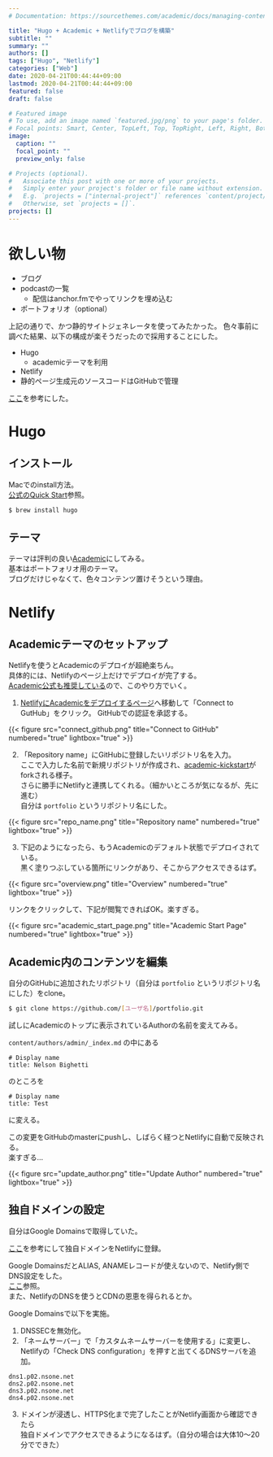 ```yaml
---
# Documentation: https://sourcethemes.com/academic/docs/managing-content/

title: "Hugo + Academic + Netlifyでブログを構築"
subtitle: ""
summary: ""
authors: []
tags: ["Hugo", "Netlify"]
categories: ["Web"]
date: 2020-04-21T00:44:44+09:00
lastmod: 2020-04-21T00:44:44+09:00
featured: false
draft: false

# Featured image
# To use, add an image named `featured.jpg/png` to your page's folder.
# Focal points: Smart, Center, TopLeft, Top, TopRight, Left, Right, BottomLeft, Bottom, BottomRight.
image:
  caption: ""
  focal_point: ""
  preview_only: false

# Projects (optional).
#   Associate this post with one or more of your projects.
#   Simply enter your project's folder or file name without extension.
#   E.g. `projects = ["internal-project"]` references `content/project/deep-learning/index.md`.
#   Otherwise, set `projects = []`.
projects: []
---
```


# 欲しい物

* ブログ
* podcastの一覧
  + 配信はanchor.fmでやってリンクを埋め込む
* ポートフォリオ（optional）



上記の通りで、かつ静的サイトジェネレータを使ってみたかった。
色々事前に調べた結果、以下の構成が楽そうだったので採用することにした。

* Hugo
  * academicテーマを利用
* Netlify
* 静的ページ生成元のソースコードはGitHubで管理

[ここ](https://marumalog.hatenablog.jp/entry/2018/08/20/222601)を参考にした。



# Hugo


## インストール

Macでのinstall方法。  
[公式のQuick Start](https://gohugo.io/getting-started/quick-start/)参照。

```sh
$ brew install hugo
```

## テーマ

テーマは評判の良い[Academic](https://themes.gohugo.io/academic/)にしてみる。  
基本はポートフォリオ用のテーマ。  
ブログだけじゃなくて、色々コンテンツ置けそうという理由。




# Netlify

## Academicテーマのセットアップ

Netlifyを使うとAcademicのデプロイが超絶楽ちん。  
具体的には、Netlifyのページ上だけでデプロイが完了する。  
[Academic公式も推奨している](https://github.com/gcushen/hugo-academic#install-with-web-browser)ので、このやり方でいく。

1. [NetlifyにAcademicをデプロイするページ](https://app.netlify.com/start/deploy?repository=https://github.com/sourcethemes/academic-kickstart)へ移動して「Connect to GutHub」をクリック。
  GitHubでの認証を承認する。

  {{< figure src="connect_github.png" title="Connect to GitHub" numbered="true" lightbox="true" >}}

2. 「Repository name」にGitHubに登録したいリポジトリ名を入力。  
  ここで入力した名前で新規リポジトリが作成され、[academic-kickstart](https://github.com/sourcethemes/academic-kickstart)がforkされる様子。  
  さらに勝手にNetlifyと連携してくれる。（細かいところが気になるが、先に進む）  
  自分は `portfolio` というリポジトリ名にした。

  {{< figure src="repo_name.png" title="Repository name" numbered="true" lightbox="true" >}}

3. 下記のようになったら、もうAcademicのデフォルト状態でデプロイされている。  
  黒く塗りつぶしている箇所にリンクがあり、そこからアクセスできるはず。

  {{< figure src="overview.png" title="Overview" numbered="true" lightbox="true" >}}



リンクをクリックして、下記が閲覧できればOK。楽すぎる。

{{< figure src="academic_start_page.png" title="Academic Start Page" numbered="true" lightbox="true" >}}


## Academic内のコンテンツを編集

自分のGitHubに追加されたリポジトリ（自分は `portfolio` というリポジトリ名にした）をclone。

```sh
$ git clone https://github.com/[ユーザ名]/portfolio.git
```

試しにAcademicのトップに表示されているAuthorの名前を変えてみる。

`content/authors/admin/_index.md` の中にある  
```
# Display name
title: Nelson Bighetti
```
のところを
```
# Display name
title: Test
```
に変える。

この変更をGitHubのmasterにpushし、しばらく経つとNetlifyに自動で反映される。  
楽すぎる...

{{< figure src="update_author.png" title="Update Author" numbered="true" lightbox="true" >}}


## 独自ドメインの設定

自分はGoogle Domainsで取得していた。  

[ここ](https://qiita.com/NaokiIshimura/items/64e060ccc244e38d0c15)を参考にして独自ドメインをNetlifyに登録。

Google DomainsだとALIAS, ANAMEレコードが使えないので、Netlify側でDNS設定をした。  
[ここ](https://www.ravness.com/2018/07/netlifydomain/)参照。  
また、NetlifyのDNSを使うとCDNの恩恵を得られるとか。

Google Domainsで以下を実施。

1. DNSSECを無効化。
2. 「ネームサーバー」で「カスタムネームサーバーを使用する」に変更し、  
  Netlifyの「Check DNS configuration」を押すと出てくるDNSサーバを追加。  
```
dns1.p02.nsone.net
dns2.p02.nsone.net
dns3.p02.nsone.net
dns4.p02.nsone.net
```
3. ドメインが浸透し、HTTPS化まで完了したことがNetlify画面から確認できたら  
  独自ドメインでアクセスできるようになるはず。（自分の場合は大体10〜20分でできた）


